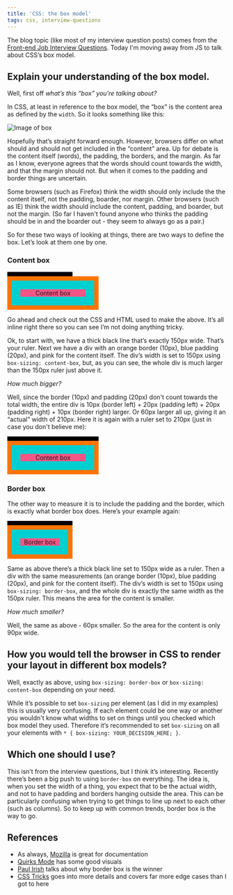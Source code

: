```yaml
---
title: 'CSS: the box model'
tags: css, interview-questions
---
```


The blog topic (like most of my interview question posts) comes from the [Front-end Job Interview Questions](https://github.com/h5bp/Front-end-Developer-Interview-Questions#css-questions). Today I'm moving away from JS to talk about CSS’s box model.

## Explain your understanding of the box model.

Well, first off *what’s this “box” you're talking about?*

In CSS, at least in reference to the box model, the “box” is the content area as defined by the `width`. So it looks something like this:

![Image of box](/images/blog/box-model.jpg)

Hopefully that’s straight forward enough. However, browsers differ on what should and should not get included in the “content” area. Up for debate is the content itself (words), the padding, the borders, and the margin. As far as I know, everyone agrees that the words should count towards the width, and that the margin should not. But when it comes to the padding and border things are uncertain.

Some browsers (such as Firefox) think the width should only include the the content itself, not the padding, boarder, nor margin. Other browsers (such as IE) think the width should include the content, padding, and boarder, but not the margin. (So far I haven't found anyone who thinks the padding should be in and the boarder out - they seem to always go as a pair.)

So for these two ways of looking at things, there are two ways to define the box. Let’s look at them one by one.

### Content box

<style>
  .border-box {
    box-sizing: border-box;
  }
  .content-box {
    box-sizing: content-box;
  }
  .width {
    border: 5px solid black;
    width: 150px;
  }
  .example {
    text-align: center;
    width: 150px;
    border: 10px solid #FF7400;
    padding: 20px;
    background-image: linear-gradient(to bottom, #F55585 0%, #F55585 100%),
                      linear-gradient(to bottom, #00CFCF 0%, #00CFCF 100%);
    background-clip: content-box, padding-box;
    margin-bottom: 10px;
  }
</style>

<div class="border-box width">
</div>

<div class="content-box example">
  Content box
</div>

Go ahead and check out the CSS and HTML used to make the above. It’s all inline right there so you can see I’m not doing anything tricky.

Ok, to start with, we have a thick black line that’s exactly 150px wide. That’s your ruler. Next we have a div with an orange border (10px), blue padding (20px), and pink for the content itself. The div’s width is set to 150px using `box-sizing: content-box`, but, as you can see, the whole div is much larger than the 150px ruler just above it.

*How much bigger?*

Well, since the border (10px) and padding (20px) don't count towards the total width, the entire div is 10px (border left) + 20px (padding left) + 20px (padding right) + 10px (border right) larger. Or 60px larger all up, giving it an “actual” width of 210px. Here it is again with a ruler set to 210px (just in case you don't believe me):

<div class="border-box width" style="width: 210px;">
</div>

<div class="content-box example">
  Content box
</div>

### Border box

The other way to measure it is to include the padding and the border, which is exactly what border box does. Here’s your example again:

<div class="border-box width">
</div>

<div class="border-box example">
  Border box
</div>

Same as above there’s a thick black line set to 150px wide as a ruler. Then a div with the same measurements (an orange border (10px), blue padding (20px), and pink for the content itself). The div’s width is set to 150px using `box-sizing: border-box`, and the whole div is exactly the same width as the 150px ruler. This means the area for the content is smaller.

*How much smaller?*

Well, the same as above - 60px smaller. So the area for the content is only 90px wide.


## How you would tell the browser in CSS to render your layout in different box models?

Well, exactly as above, using `box-sizing: border-box` or `box-sizing: content-box` depending on your need.

While it’s possible to set `box-sizing` per element (as I did in my examples) this is usually very confusing. If each element could be one way or another you wouldn't know what widths to set on things until you checked which box model they used. Therefore it’s recommended to set `box-sizing` on all your elements with `* { box-sizing: YOUR_DECISION_HERE; }`.

## Which one should I use?

This isn’t from the interview questions, but I think it’s interesting. Recently there’s been a big push to using `border-box` on everything. The idea is, when you set the width of a thing, you expect that to be the actual width, and not to have padding and borders hanging outside the area. This can be particularly confusing when trying to get things to line up next to each other (such as columns). So to keep up with common trends, border box is the way to go.

## References

* As always, [Mozilla](https://developer.mozilla.org/en-US/docs/Web/CSS/CSS_Box_Model/Introduction_to_the_CSS_box_model) is great for documentation
* [Quirks Mode](http://quirksmode.org/css/user-interface/boxsizing.html) has some good visuals
* [Paul Irish](http://www.paulirish.com/2012/box-sizing-border-box-ftw/) talks about why border box is the winner
* [CSS Tricks](https://css-tricks.com/the-css-box-model/) goes into more details and covers far more edge cases than I got to here
